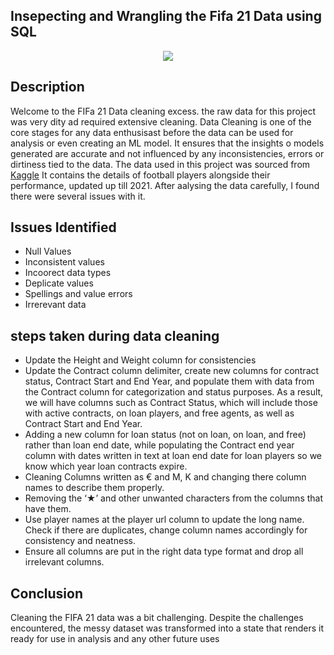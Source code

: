 ## Insepecting and Wrangling the Fifa 21 Data using SQL

<center>
    <img src="https://cdn.spaziogames.it/storage/wp/old-images/2020/06/fifa-21logo.jpg?width=898">
</center>

## Description
Welcome to the FIFa 21 Data cleaning excess. the raw data for this project was very dity ad required extensive cleaning.
Data Cleaning is one of the core stages for any data enthusisast before the data can be used for analysis or even creating an ML model.
It ensures that the insights o models generated are accurate and not influenced by any inconsistencies, errors or dirtiness tied to the data. The data used in this project was sourced from 
[Kaggle](https://www.kaggle.com/datasets/yagunnersya/fifa-21-messy-raw-dataset-for-cleaning-exploring) It contains the details of football players alongside their performance, updated up till 2021. After aalysing the data carefully, I found there were several issues with it.

## Issues Identified
- Null Values
- Inconsistent values
- Incoorect data types
- Deplicate values
- Spellings and value errors
- Irrerevant data

## steps taken during data cleaning
- Update the Height and Weight column for consistencies
- Update the Contract column delimiter, create new columns for contract status, Contract Start and End Year, and populate them with data from the Contract column for categorization and status purposes. As a result, we will have columns such as Contract Status, which will include those with active contracts, on loan players, and free agents, as well as Contract Start and End Year.
- Adding a new column for loan status (not on loan, on loan, and free) rather than loan end date, while populating the Contract end year column with dates written in text at loan end date for loan players so we know which year loan contracts expire.
- Cleaning Columns written as € and M, K and changing there column names to describe them properly.
- Removing the ‘★’ and other unwanted characters from the columns that have them.
- Use player names at the player url column to update the long name. Check if there are duplicates, change column names accordingly for consistency and neatness.
- Ensure all columns are put in the right data type format and drop all irrelevant columns.

## Conclusion
Cleaning the FIFA 21 data was a bit challenging. Despite the challenges encountered, the messy dataset was transformed into a state that renders it ready for use in analysis and any other future uses



